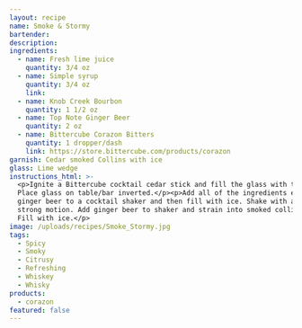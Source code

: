 ```yaml
---
layout: recipe
name: Smoke & Stormy
bartender:
description:
ingredients:
  - name: Fresh lime juice
    quantity: 3/4 oz
  - name: Simple syrup
    quantity: 3/4 oz
    link:
  - name: Knob Creek Bourbon
    quantity: 1 1/2 oz
  - name: Top Note Ginger Beer
    quantity: 2 oz
  - name: Bittercube Corazon Bitters
    quantity: 1 dropper/dash
    link: https://store.bittercube.com/products/corazon
garnish: Cedar smoked Collins with ice
glass: Lime wedge
instructions_html: >-
  <p>Ignite a Bittercube cocktail cedar stick and fill the glass with the smoke.
  Place glass on table/bar inverted.</p><p>Add all of the ingredients except
  ginger beer to a cocktail shaker and then fill with ice. Shake with a fluid,
  strong motion. Add ginger beer to shaker and strain into smoked collins glass.
  Fill with ice.</p>
image: /uploads/recipes/Smoke_Stormy.jpg
tags:
  - Spicy
  - Smoky
  - Citrusy
  - Refreshing
  - Whiskey
  - Whisky
products:
  - corazon
featured: false
---
```




